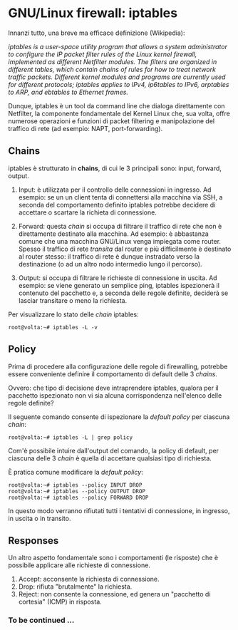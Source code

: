 # GNU/Linux firewall: iptables

Innanzi tutto, una breve ma efficace definizione (Wikipedia):

*iptables is a user-space utility program that allows a system administrator to configure the IP packet filter rules of the Linux kernel firewall, implemented as different Netfilter modules. The filters are organized in different tables, which contain chains of rules for how to treat network traffic packets. Different kernel modules and programs are currently used for different protocols; iptables applies to IPv4, ip6tables to IPv6, arptables to ARP, and ebtables to Ethernet frames.*

Dunque, iptables è un tool da command line che dialoga direttamente con Netfilter, la componente fondamentale del Kernel Linux che, sua volta, offre numerose operazioni e funzioni di packet filtering e manipolazione del traffico di rete (ad esempio: NAPT, port-forwarding).

## Chains

iptables è strutturato in **chains**, di cui le 3 principali sono: input, forward, output.

1. Input: è utilizzata per il controllo delle connessioni in ingresso. Ad esempio: se un un client tenta di connettersi alla macchina via SSH, a seconda del comportamento definito iptables potrebbe decidere di accettare o scartare la richieta di connessione.

2. Forward: questa *chain* si occupa di filtrare il traffico di rete che non è direttamente destinato alla macchina. Ad esempio: è abbastanza comune che una macchina GNU/Linux venga impiegata come router. Spesso il traffico di rete *transita* dal router e più difficilmente è destinato al router stesso: il traffico di rete è dunque instradato verso la destinazione (o ad un altro nodo intermedio lungo il percorso).

3. Output: si occupa di filtrare le richieste di connessione in uscita. Ad esempio: se viene generato un semplice ping, iptables ispezionerà il contenuto del pacchetto e, a seconda delle regole definite, deciderà se lasciar transitare o meno la richiesta.

Per visualizzare lo stato delle *chain* iptables:

```root
root@volta:~# iptables -L -v
```

## Policy

Prima di procedere alla configurazione delle regole di firewalling, potrebbe essere conveniente definire il comportamento di default delle 3 *chains*.

Ovvero: che tipo di decisione deve intraprendere iptables, qualora per il pacchetto ispezionato non vi sia alcuna corrispondenza nell'elenco delle regole definite?

Il seguente comando consente di ispezionare la *default policy* per ciascuna *chain*:

```root
root@volta:~# iptables -L | grep policy
```

Com'è possibile intuire dall'output del comando, la policy di default, per ciascuna delle 3 *chain* è quella di accettare qualsiasi tipo di richiesta.

È pratica comune modificare la *default policy*:


```root
root@volta:~# iptables --policy INPUT DROP
root@volta:~# iptables --policy OUTPUT DROP
root@volta:~# iptables --policy FORWARD DROP
```

In questo modo verranno rifiutati tutti i tentativi di connessione, in ingresso, in uscita o in transito.

## Responses

Un altro aspetto fondamentale sono i comportamenti (le risposte) che è possibile applicare alle richieste di connessione.

1. Accept: acconsente la richiesta di connessione.
2. Drop: rifiuta "brutalmente" la richiesta.
3. Reject: non consente la connessione, ed genera un "pacchetto di cortesia" (ICMP) in risposta.

### To be continued ... ###